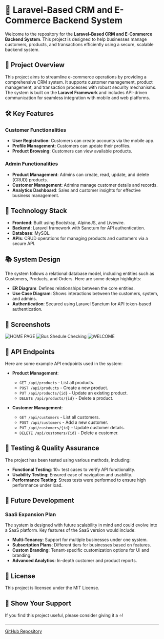 # 🛒 Laravel-Based CRM and E-Commerce Backend System

Welcome to the repository for the **Laravel-Based CRM and E-Commerce Backend System**. This project is designed to help businesses manage customers, products, and transactions efficiently using a secure, scalable backend system.

## 📖 Project Overview

This project aims to streamline e-commerce operations by providing a comprehensive CRM system. It supports customer management, product management, and transaction processes with robust security mechanisms. The system is built on the **Laravel Framework** and includes API-driven communication for seamless integration with mobile and web platforms.

## 🛠️ Key Features

### Customer Functionalities
- **User Registration**: Customers can create accounts via the mobile app.
- **Profile Management**: Customers can update their profiles.
- **Product Browsing**: Customers can view available products.

### Admin Functionalities
- **Product Management**: Admins can create, read, update, and delete (CRUD) products.
- **Customer Management**: Admins manage customer details and records.
- **Analytics Dashboard**: Sales and customer insights for effective business management.

## 🚀 Technology Stack

- **Frontend**: Built using Bootstrap, AlpineJS, and Livewire.
- **Backend**: Laravel framework with Sanctum for API authentication.
- **Database**: MySQL.
- **APIs**: CRUD operations for managing products and customers via a secure API.

## 📚 System Design

The system follows a relational database model, including entities such as Customers, Products, and Orders. Here are some design highlights:
- **ER Diagram**: Defines relationships between the core entities.
- **Use Case Diagram**: Shows interactions between the customers, system, and admins.
- **Authentication**: Secured using Laravel Sanctum for API token-based authentication.
  

## 📲 **Screenshots**

![HOME PAGE](https://github.com/user-attachments/assets/f59c34fa-4f9a-4c20-8b9b-31b1fdb140a1)
![Bus Shedule Checking](https://github.com/user-attachments/assets/c2071de8-a65e-45c6-aed7-0e0ecf1b0b73)
![WELCOME](https://github.com/user-attachments/assets/91a56f9d-4144-4c60-895d-a0234ca52c97)



## 📡 API Endpoints

Here are some example API endpoints used in the system:

- **Product Management**:
  - `GET /api/products` - List all products.
  - `POST /api/products` - Create a new product.
  - `PUT /api/products/{id}` - Update an existing product.
  - `DELETE /api/products/{id}` - Delete a product.

- **Customer Management**:
  - `GET /api/customers` - List all customers.
  - `POST /api/customers` - Add a new customer.
  - `PUT /api/customers/{id}` - Update customer details.
  - `DELETE /api/customers/{id}` - Delete a customer.

## 🧪 Testing & Quality Assurance

The project has been tested using various methods, including:
- **Functional Testing**: 10+ test cases to verify API functionality.
- **Usability Testing**: Ensured ease of navigation and usability.
- **Performance Testing**: Stress tests were performed to ensure high performance under load.

## 🚧 Future Development

### SaaS Expansion Plan
The system is designed with future scalability in mind and could evolve into a SaaS platform. Key features of the SaaS version would include:
- **Multi-Tenancy**: Support for multiple businesses under one system.
- **Subscription Plans**: Different tiers for businesses based on features.
- **Custom Branding**: Tenant-specific customization options for UI and branding.
- **Advanced Analytics**: In-depth customer and product reports.

## 📝 License

This project is licensed under the MIT License.

## 👏 Show Your Support

If you find this project useful, please consider giving it a ⭐️!

---

[GitHub Repository](https://github.com/EldersMahithSheshan/Ecommerce-app)
